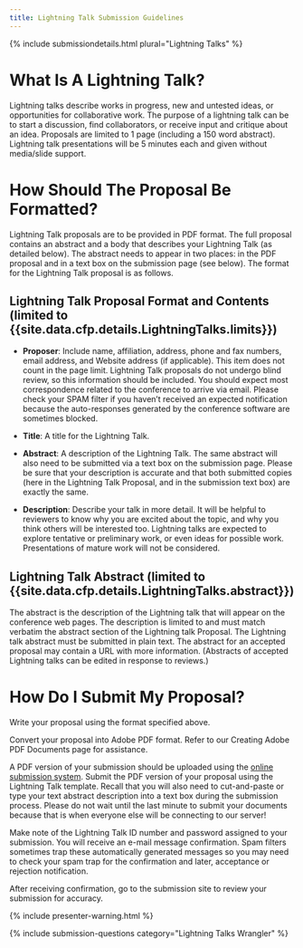 ```yaml
---
title: Lightning Talk Submission Guidelines
---
```


{% include submissiondetails.html plural="Lightning Talks" %}

# What Is A Lightning Talk?

Lightning talks describe works in progress, new and untested ideas, or 
opportunities for collaborative work. The purpose of a lightning talk 
can be to start a discussion, find collaborators, or receive input and 
critique about an idea. Proposals are limited to 1 page (including a 150 
word abstract). Lightning talk presentations will be 5 minutes each and 
given without media/slide support.

# How Should The Proposal Be Formatted?

Lightning Talk proposals are to be provided in PDF format. The full 
proposal contains an abstract and a body that describes your Lightning 
Talk (as detailed below). The abstract needs to appear in two places: in 
the PDF proposal and in a text box on the submission page (see below). 
The format for the Lightning Talk proposal is as follows.

## Lightning Talk Proposal Format and Contents (limited to {{site.data.cfp.details.LightningTalks.limits}})

* **Proposer**: Include name, affiliation, address, phone and fax numbers, 
email address, and Website address (if applicable). This item does not 
count in the page limit. Lightning Talk proposals do not undergo blind 
review, so this information should be included. You should expect most 
correspondence related to the conference to arrive via email. Please 
check your SPAM filter if you haven’t received an expected notification 
because the auto-responses generated by the conference software are 
sometimes blocked.

* **Title**: A title for the Lightning Talk.

* **Abstract**: A description of the Lightning Talk. The same abstract will also 
need to be submitted via a text box on the submission page. Please be 
sure that your description is accurate and that both submitted copies 
(here in the Lightning Talk Proposal, and in the submission text box) 
are exactly the same.

* **Description**: Describe your talk in more detail.  It will be helpful to reviewers to 
know why you are excited about the topic, and why you think others will 
be interested too. Lightning talks are expected to explore tentative or 
preliminary work, or even ideas for possible work.  Presentations of 
mature work will not be considered.

## Lightning Talk Abstract (limited to {{site.data.cfp.details.LightningTalks.abstract}})

The abstract is the description of the Lightning talk that will appear 
on the conference web pages. The description is limited to and must 
match verbatim the abstract section of the Lightning talk Proposal. The 
Lightning talk abstract must be submitted in plain text. The abstract 
for an accepted proposal may contain a URL with more information. 
(Abstracts of accepted Lightning talks can be edited in response to 
reviews.)

# How Do I Submit My Proposal?

Write your proposal using the format specified above.

Convert your proposal into Adobe PDF format. Refer to our Creating Adobe 
PDF Documents page for assistance.

A PDF version of your submission should be uploaded using the <a href="{{site.data.cfp.submissionurl}}">online submission system</a>. Submit the PDF version of your proposal using the Lightning Talk 
template. Recall that you will also need to cut-and-paste or type your 
text abstract description into a text box during the submission process. 
Please do not wait until the last minute to submit your documents 
because that is when everyone else will be connecting to our server!

Make note of the Lightning Talk ID number and password assigned to your 
submission. You will receive an e-mail message confirmation. Spam 
filters sometimes trap these automatically generated messages so you may 
need to check your spam trap for the confirmation and later, acceptance 
or rejection notification.

After receiving confirmation, go to the submission site to review your 
submission for accuracy.


{% include presenter-warning.html %}

{% include submission-questions category="Lightning Talks Wrangler" %}
